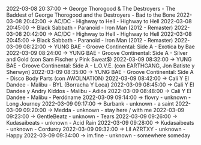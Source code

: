 2022-03-08 20:37:00 -> George Thorogood & The Destroyers - The Baddest of George Thorogood and the Destroyers - Bad to the Bone
2022-03-08 20:42:00 -> AC/DC - Highway to Hell - Highway to Hell
2022-03-08 20:45:00 -> Black Sabbath - Paranoid - Iron Man (2012 - Remaster)
2022-03-08 20:42:00 -> AC/DC - Highway to Hell - Highway to Hell
2022-03-08 20:45:00 -> Black Sabbath - Paranoid - Iron Man (2012 - Remaster)
2022-03-09 08:22:00 -> YUNG BAE - Groove Continental: Side A - Exotica by Bae
2022-03-09 08:24:00 -> YUNG BAE - Groove Continental: Side A - Silver and Gold (con Sam Fischer y Pink Sweat$)
2022-03-09 08:32:00 -> YUNG BAE - Groove Continental: Side A - L.O.V.E. (con EARTHGANG, Jon Batiste y Sherwyn)
2022-03-09 08:35:00 -> YUNG BAE - Groove Continental: Side A - Disco Body Parts (con AWOLNATION)
2022-03-09 08:42:00 -> Cali Y El Dandee - Malibu - BYL (Borracha Y Loca)
2022-03-09 08:45:00 -> Cali Y El Dandee y Andry Kiddos - Malibu - Adiós
2022-03-09 08:48:00 -> Cali Y El Dandee - Malibu - Perdóname
2022-03-09 09:14:00 -> flovry - unknown - Long Journey
2022-03-09 09:17:00 -> Burbank - unknown - a saint
2022-03-09 09:20:00 -> Medda - unknown - stay here / with me
2022-03-09 09:23:00 -> GentleBeatz - unknown - Tears
2022-03-09 09:26:00 -> Kudasaibeats - unknown - Acid Rain
2022-03-09 09:28:00 -> Kudasaibeats - unknown - Corduroy
2022-03-09 09:32:00 -> Lil AZRTXY - unknown - Happy
2022-03-09 09:34:00 -> im.fine - unknown - somewhere someday
